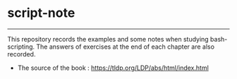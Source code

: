 # script-note
***
This repository records the examples and some notes when studying bash-scripting.
The answers of exercises at the end of each chapter are also recorded.

* The source of the book : <https://tldp.org/LDP/abs/html/index.html>
